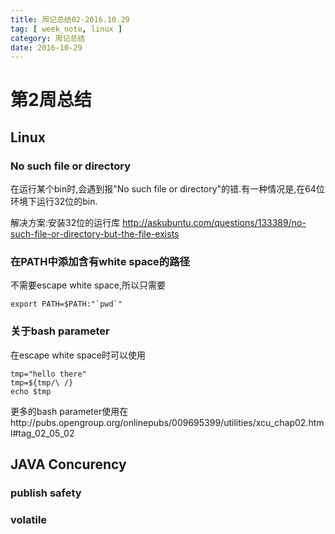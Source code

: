 ```yaml
---
title: 周记总结02-2016.10.29
tag: [ week_note, linux ]
category: 周记总结
date: 2016-10-29
---
```


#  第2周总结


##  Linux

### No such file or directory

在运行某个bin时,会遇到报"No such file or directory"的错.有一种情况是,在64位环境下运行32位的bin.

解决方案:安装32位的运行库
http://askubuntu.com/questions/133389/no-such-file-or-directory-but-the-file-exists

### 在PATH中添加含有white space的路径

不需要escape white space,所以只需要
```
export PATH=$PATH:"`pwd`"
```

### 关于bash parameter

在escape white space时可以使用
```
tmp="hello there"
tmp=${tmp/\ /}
echo $tmp
```

更多的bash parameter使用在http://pubs.opengroup.org/onlinepubs/009695399/utilities/xcu_chap02.html#tag_02_05_02


## JAVA Concurency

### publish safety



### volatile


